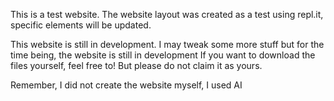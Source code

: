 This is a test website. The website layout was created as a test using repl.it, specific elements will be updated.

This website is still in development. I may tweak some more stuff but for the time being, the website is still in development
If you want to download the files yourself, feel free to! But please do not claim it as yours.

Remember, I did not create the website myself, I used AI
